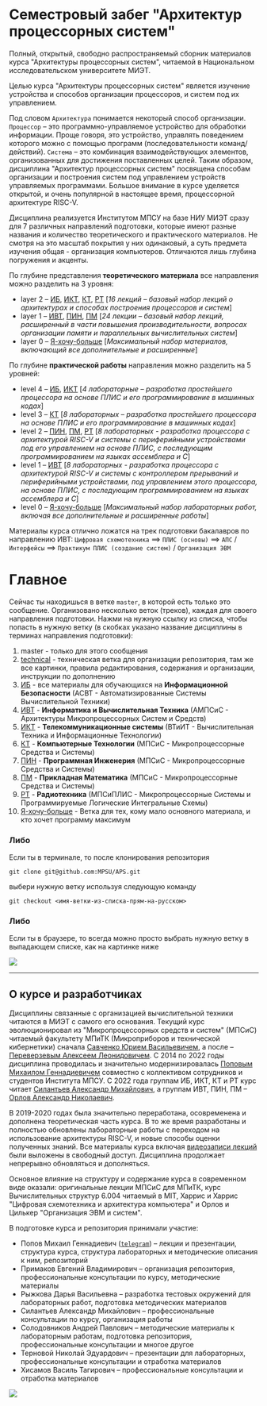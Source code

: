 # Семестровый забег "Архитектур процессорных систем"

Полный, открытый, свободно распространяемый сборник материалов курса "Архитектуры процессорных систем", читаемой в Национальном исследовательском университете МИЭТ. 

Целью курса "Архитектуры процессорных систем" является изучение устройства и способов организации процессоров, и систем под их управлением.

Под словом `Архитектура` понимается некоторый способ организации. `Процессор` – это программно-управляемое устройство для обработки информации. Проще говоря, это устройство, управлять поведением которого можно с помощью программ (последовательности команд/действий). `Система` – это комбинация взаимодействующих элементов, организованных для достижения поставленных целей. Таким образом, дисциплина "Архитектур процессорных систем" посвящена способам организации и построения систем под управлением устройств управляемых программами. Большое внимание в курсе уделяется открытой, и очень популярной в настоящее время, процессорной архитектуре RISC-V.

Дисциплина реализуется Институтом МПСУ на базе НИУ МИЭТ сразу для 7 различных направлений подготовки, которые имеют разные названия и количество теоретического и практического материалов. Не смотря на это масштаб покрытия у них одинаковый, а суть предмета изучения общая - организация компьютеров. Отличаются лишь глубина погружения и акценты.

По глубине представления **теоретического материала** все направления можно разделить на 3 уровня:
- layer 2 – [ИБ](https://github.com/MPSU/APS/tree/ИБ), [ИКТ](https://github.com/MPSU/APS/tree/ИКТ), [КТ](https://github.com/MPSU/APS/tree/КТ), [РТ](https://github.com/MPSU/APS/tree/РТ) [*16 лекций – базовый набор лекций о архитектурах и способах построения процессоров и систем*]
- layer 1 – [ИВТ](https://github.com/MPSU/APS/tree/ИВТ), [ПИН](https://github.com/MPSU/APS/tree/ПИН), [ПМ](https://github.com/MPSU/APS/tree/ПМ) [*24 лекции – базовый набор лекций, расширенный в части повышения производительности, вопросах организации памяти и параллельных вычислительных систем*]
- layer 0 – [Я-хочу-больше](https://github.com/MPSU/APS/tree/Я-хочу-больше) [*Максимальный набор материалов, включающий все дополнительные и расширенные*]

По глубине **практической работы** направления можно разделить на 5 уровней:
- level 4 – [ИБ](https://github.com/MPSU/APS/tree/ИБ/Labs), [ИКТ](https://github.com/MPSU/APS/tree/ИКТ/Labs) [*4 лабораторные – разработка простейшего процессора на основе ПЛИС и его программирование в машинных кодах*]
- level 3 – [КТ](https://github.com/MPSU/APS/tree/КТ/Labs) [*8 лабораторных – разработка простейшего процессора на основе ПЛИС и его программирование в машинных кодах*]
- level 2 – [ПИН](https://github.com/MPSU/APS/tree/ПИН/Labs), [ПМ](https://github.com/MPSU/APS/tree/ПМ/Labs), [РТ](https://github.com/MPSU/APS/tree/РТ/Labs) [*8 лабораторных - разработка процессора с архитектурой RISC-V и системы с периферийными устройствами под его управлением на основе ПЛИС, с последующим программированием на языках ассемблера и C*]
- level 1 – [ИВТ](https://github.com/MPSU/APS/tree/ИВТ/Labs) [*8 лабораторных - разработка процессора с архитектурой RISC-V и системы с контроллером прерываний и периферийными устройствами, под управлением этого процессора, на основе ПЛИС, с последующим программированием на языках ассемблера и C*]
- level 0 – [Я-хочу-больше](https://github.com/MPSU/APS/tree/Я-хочу-больше/Labs) [*Максимальный набор лабораторных работ, включая все дополнительные и расширенные работы*]

Материалы курса отлично ложатся на трек подготовки бакалавров по направлению ИВТ:
`Цифровая схемотехника` ⟹ `ПЛИС (основы)` ⟹ `АПС` / `Интерфейсы` ⟹ `Практикум ПЛИС (создание систем)` / `Организация ЭВМ`

# Главное

Сейчас ты находишься в ветке `master`, в которой есть только это сообщение. Организовано несколько веток (треков), каждая для своего направления подготовки. Нажми на нужную ссылку из списка, чтобы попасть в нужную ветку (в скобках указано название дисциплины в терминах направления подготовки):

1. master - только для этого сообщения
2. [technical](https://github.com/MPSU/APS/tree/technical) - техническая ветка для организации репозитория, там же все картинки, правила редактирования, содержания и организации, инструкции по дополнению
3. [ИБ](https://github.com/MPSU/APS/tree/ИБ) - все материалы для обучающихся на **Информационной Безопасности** (АСВТ - Автоматизированные Системы Вычислительной Техники)
4. [ИВТ](https://github.com/MPSU/APS/tree/ИВТ) - **Информатика и Вычислительная Техника** (АМПСиС - Архитектуры Микропроцессорных Систем и Средств)
5. [ИКТ](https://github.com/MPSU/APS/tree/ИКТ) - **Телекоммуникационные системы** (ВТиИТ - Вычислительная Техника и Информационные Технологии)
6. [КТ](https://github.com/MPSU/APS/tree/КТ) - **Компьютерные Технологии** (МПСиС - Микропроцессорные Средства и Системы)
7. [ПИН](https://github.com/MPSU/APS/tree/ПИН) - **Программная Инженерия** (МПСиС - Микропроцессорные Средства и Системы)
8. [ПМ](https://github.com/MPSU/APS/tree/ПМ) - **Прикладная Математика** (МПСиС - Микропроцессорные Средства и Системы)
9. [РТ](https://github.com/MPSU/APS/tree/РТ) - **Радиотехника** (МПСиПЛИС - Микропроцессорные Системы и Программируемые Логические Интегральные Схемы)
10. [Я-хочу-больше](https://github.com/MPSU/APS/tree/Я-хочу-больше) - Ветка для тех, кому мало основного материала, и кто хочет программу максимум

### Либо

Если ты в терминале, то после клонирования репозитория

`git clone git@github.com:MPSU/APS.git`

выбери нужную ветку используя следующую команду

`git checkout <имя-ветки-из-списка-прям-на-русском>`

### Либо

Если ты в браузере, то всегда можно просто выбрать нужную ветку в выпадающем списке, как на картинке ниже

![](../technical/Pic/change_branch.png)

---

## О курсе и разработчиках

Дисциплины связанные с организацией вычислительной техники читаются в МИЭТ с самого его основания. Текущий курс эволюционировал из "Микропроцессорных средств и систем" (МПСиС) читаемый факультету МПиТК (Микроприборов и технической кибернетики) сначала [Савченко Юрием Васильевичем](https://miet.ru/person/10551), а после – [Переверзевым Алексеем Леонидовичем](https://miet.ru/person/49309). С 2014 по 2022 годы дисциплина проводилась и значительно модернизировалась [Поповым Михаилом Геннадиевичем](https://miet.ru/person/50480) совместно с коллективом сотрудников и студентов Института МПСУ. С 2022 года группам ИБ, ИКТ, КТ и РТ курс читает [Силантьев Александр Михайлович](https://miet.ru/person/64030), а группам ИВТ, ПИН, ПМ – [Орлов Александр Николаевич](https://miet.ru/person/53686).

В 2019-2020 годах была значительно переработана, осовременена и дополнена теоретическая часть курса. В то же время разработаны и полностью обновлены лабораторные работы с переходом на использование архитектуры RISC-V, и новые способы оценки полученных знаний. Все материалы курса включая [видеозаписи лекций](https://www.youtube.com/c/АПСПопов) были выложены в свободный доступ. Дисциплина продолжает непрерывно обновляться и дополняться.

Основное влияние на структуру и содержание курса в современном виде оказали: оригинальные лекции МПСиС для МПиТК, курс Вычислительных структур 6.004 читаемый в MIT, Харрис и Харрис "Цифровая схемотехника и архитектура компьютера" и Орлов и Цилькер "Организация ЭВМ и систем". 

В подготовке курса и репозитория принимали участие: <!--- В алфавитном порядке -->
- Попов Михаил Геннадиевич ([`telegram`](https://t.me/gr33nka)) – лекции и презентации, структура курса, структура лабораторных и методические описания к ним, репозиторий
- Примаков Евгений Владимирович – организация репозитория, профессиональные консультации по курсу, методические материалы 
- Рыжкова Дарья Васильевна – разработка тестовых окружений для лабораторных работ, подготовка методических материалов
- Силантьев Александр Михайлович – профессиональные консультации по курсу, организация работы
- Солодовников Андрей Павлович – методические материалы к лабораторным работам, подготовка репозитория, профессиональные консультации и многое другое
- Терновой Николай Эдуардович – презентации для лабораторных, профессиональные консультации и отработка материалов
- Хисамов Василь Тагирович – профессиональные консультации и отработка материалов

![](../technical/Pic/logo2.png)